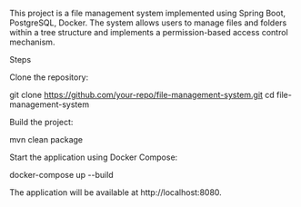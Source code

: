 This project is a file management system implemented using Spring Boot, PostgreSQL, Docker. The system allows users to manage files and folders within a tree structure and implements a permission-based access control mechanism.

Steps

Clone the repository:

git clone https://github.com/your-repo/file-management-system.git
cd file-management-system

Build the project:

mvn clean package

Start the application using Docker Compose:

docker-compose up --build

The application will be available at http://localhost:8080.
